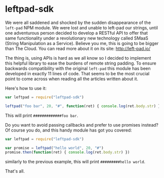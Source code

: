 # leftpad-sdk

We were all saddened and shocked by the sudden disappearance of the `left-pad` NPM module. We were lost and unable to left-pad our strings, until one adventurous person decided to develop a RESTful API to offer that same functionality under a revolutionary new technology called SMaaS (String Manipulation as a Service). Believe you me, this is going to be bigger than The Cloud. You can read more about it on its site: http://left-pad.io/

The thing is, using APIs is hard as we all know so I decided to implement this helpful library to ease the burdens of remote string padding. To ensure backwards compatibility with the original `left-pad` this module has been developed in exactly 11 lines of code. That seems to be the most crucial point to come across when reading all the articles written about it.

Here's how to use it:

```javascript
var leftpad = require("leftpad-sdk")

leftpad("foo bar", 20, "#", function(ret) { console.log(ret.body.str) })
```

This will print `#############foo bar`.

Do you want to avoid passing callbacks and prefer to use promises instead? Of course you do, and this handy module has got you covered:

```javascript
var leftpad = require("leftpad-sdk")

var promise = leftpad("hello world", 20, "#")
promise.then(function(ret) { console.log(ret.body.str) })
```
similarly to the previous example, this will print `#########hello world`.

That's all.
